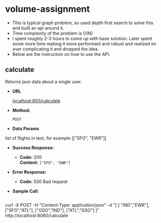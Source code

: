 # volume-assignment
* This is typical graph problem, so used depth first search to solve this and built an api around it. 
* Time complexity of the problem is O(N)
* I spent roughly 2-3 hours to come up with base solution. Later spent some more time making it more performant and robust and realized im over complicating it and dropped the idea. 
* Below are the instruction on how to use the API.

**calculate**
----
  Returns json data about a single user.

* **URL**

  [localhost:800/calculate](http://localhost:8080/calculate)

* **Method:**

  `POST`
* **Data Params**

 list of flights in text, for example [["SFO", "EWR"]]

* **Success Response:**

  * **Code:** 200 <br />
    **Content:** `["SFO", "EWR"]`
 
* **Error Response:**

  * **Code:** 500 Bad request <br />

* **Sample Call:**

  ```
curl -X POST -H "Content-Type: application/json" -d "[ [ \"IND\",\"EWR\"], [\"SFO\",\"ATL\"], [\"GSO\",\"IND\"], [\"ATL\",\"GSO\"] ]" http://localhost:8080/calculate



  ```
